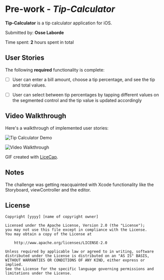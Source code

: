 # Pre-work - *Tip-Calculator*

**Tip-Calculator** is a tip calculator application for iOS.

Submitted by: **Osse Laborde**

Time spent: **2** hours spent in total

## User Stories

The following **required** functionality is complete:

* [ ] User can enter a bill amount, choose a tip percentage, and see the tip and total values.
* [ ] User can select between tip percentages by tapping different values on the segmented control and the tip value is updated accordingly



## Video Walkthrough

Here's a walkthrough of implemented user stories:

![Tip Calculator Demo](https://user-images.githubusercontent.com/18449347/180136675-cf35b6bf-7047-4ebc-a9af-92aab1e4de56.gif)




<img src='http://i.imgur.com/link/to/your/gif/file.gif' title='Video Walkthrough' width='' alt='Video Walkthrough' />

GIF created with [LiceCap](http://www.cockos.com/licecap/).

## Notes

The challenge was getting reacquainted with Xcode functionality like the Storyboard, viewController and the editor.

## License

    Copyright [yyyy] [name of copyright owner]

    Licensed under the Apache License, Version 2.0 (the "License");
    you may not use this file except in compliance with the License.
    You may obtain a copy of the License at

        http://www.apache.org/licenses/LICENSE-2.0

    Unless required by applicable law or agreed to in writing, software
    distributed under the License is distributed on an "AS IS" BASIS,
    WITHOUT WARRANTIES OR CONDITIONS OF ANY KIND, either express or implied.
    See the License for the specific language governing permissions and
    limitations under the License.
